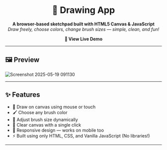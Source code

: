 <h1 align="center">🎨 Drawing App</h1>

<p align="center">
  <b>A browser-based sketchpad built with HTML5 Canvas & JavaScript</b><br/>
  <i>Draw freely, choose colors, change brush sizes — simple, clean, and fun!</i>
</p>

<p align="center">
  <strong>🚀 View Live Demo</strong></a>
</p>

---

## 🖼️ Preview

![Screenshot 2025-05-19 091130](https://github.com/user-attachments/assets/6d3270ba-29c6-492a-beaf-34aea2a3496d)

<p align="center">
 
</p>

---

## ✨ Features

- 🎨 Draw on canvas using mouse or touch
- 🖌️ Choose any brush color
- 🔘 Adjust brush size dynamically
- 🧼 Clear canvas with a single click
- 📱 Responsive design — works on mobile too
- ⚡ Built using only HTML, CSS, and Vanilla JavaScript (No libraries!)

---
